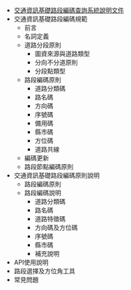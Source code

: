 * [交通資訊基礎路段編碼查詢系統說明文件](README.md)
* 交通資訊基礎路段編碼規範
  * 前言
  * 名詞定義
  * 道路分段原則
    * 圖資來源與道路類型
    * 分向不分道原則
    * 分段點類型
  * 路段編碼原則
    * 道路分類碼
    * 路名碼
    * 方向碼
    * 序號碼
    * 備用碼
    * 縣市碼
    * 方位碼
    * 道路共線
  * 編碼更新
  * 路段節點編碼原則
* 交通資訊基礎路段編碼原則說明
  * 路段編碼原則
  * 路段編碼說明
    * 道路分類碼
    * 路名碼
    * 道路特徵碼
    * 方向碼及方位碼
    * 序號碼
    * 縣市碼
    * 補充說明
* API使用說明
* 路段選擇及方位角工具
* 常見問題
